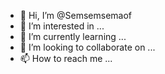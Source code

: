 - 👋 Hi, I’m @Semsemsemaof
- 👀 I’m interested in ...
- 🌱 I’m currently learning ...
- 💞️ I’m looking to collaborate on ...
- 📫 How to reach me ...

<!---
Semsemsemaof/Semsemsemaof is a ✨ special ✨ repository because its `README.md` (this file) appears on your GitHub profile.
You can click the Preview link to take a look at your changes.
--->
